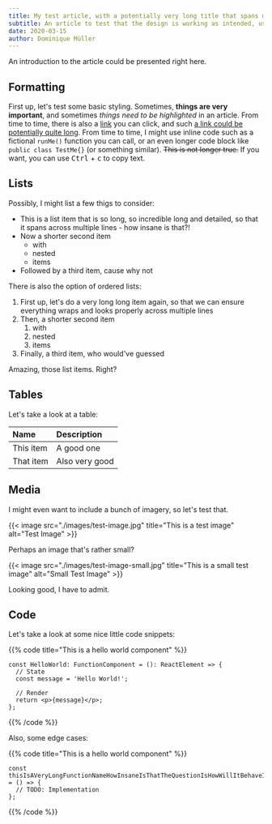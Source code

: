 ```yaml
---
title: My test article, with a potentially very long title that spans multiple lines
subtitle: An article to test that the design is working as intended, using all elements in different combinations, with edge cases
date: 2020-03-15
author: Dominique Müller
---
```


An introduction to the article could be presented right here.

## Formatting

First up, let's test some basic styling. Sometimes, **things are very important**, and sometimes _things need to be highlighted_ in an
article. From time to time, there is also a [link](https://github.com/) you can click, and such [a link could be potentially quite long](https://github.com/).
From time to time, I might use inline code such as a fictional `runMe()` function you can call, or an even longer code block like
`public class TestMe{}` (or something similar). ~~This is not longer true.~~ If you want, you can use <kbd>Ctrl</kbd> + <kbd>c</kbd> to copy text.

## Lists

Possibly, I might list a few thigs to consider:

- This is a list item that is so long, so incredible long and detailed, so that it spans across multiple lines - how insane is that?!
- Now a shorter second item
  - with
  - nested
  - items
- Followed by a third item, cause why not

There is also the option of ordered lists:

1. First up, let's do a very long long item again, so that we can ensure everything wraps and looks properly across multiple lines
2. Then, a shorter second item
   1. with
   2. nested
   3. items
3. Finally, a third item, who would've guessed

Amazing, those list items. Right?

## Tables

Let's take a look at a table:

| Name      | Description    |
| :-------- | :------------- |
| This item | A good one     |
| That item | Also very good |

## Media

I might even want to include a bunch of imagery, so let's test that.

{{< image src="./images/test-image.jpg" title="This is a test image" alt="Test Image" >}}

Perhaps an image that's rather small?

{{< image src="./images/test-image-small.jpg" title="This is a small test image" alt="Small Test Image" >}}

Looking good, I have to admit.

## Code

Let's take a look at some nice little code snippets:

{{% code title="This is a hello world component" %}}

```tsx
const HelloWorld: FunctionComponent = (): ReactElement => {
  // State
  const message = 'Hello World!';

  // Render
  return <p>{message}</p>;
};
```

{{% /code %}}

Also, some edge cases:

{{% code title="This is a hello world component" %}}

```tsx
const thisIsAVeryLongFunctionNameHowInsaneIsThatTheQuestionIsHowWillItBehaveInTheArticleIAmVeryInterestedInTheAnswerIndeed = () => {
  // TODO: Implementation
};
```

{{% /code %}}
